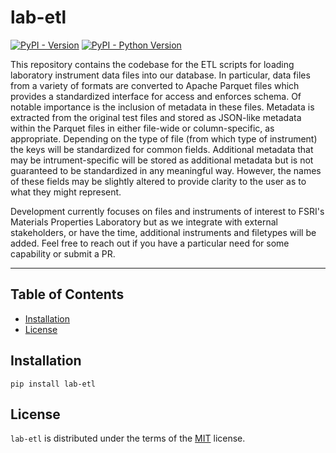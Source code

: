 # lab-etl

[![PyPI - Version](https://img.shields.io/pypi/v/lab-etl.svg)](https://pypi.org/project/lab-etl)
[![PyPI - Python Version](https://img.shields.io/pypi/pyversions/lab-etl.svg)](https://pypi.org/project/lab-etl)

This repository contains the codebase for the ETL scripts for loading laboratory instrument data files into our database. In particular, data files from a variety of formats are converted to Apache Parquet files which provides a standardized interface for access and enforces schema. Of notable importance is the inclusion of metadata in these files. Metadata is extracted from the original test files and stored as JSON-like metadata within the Parquet files in either file-wide or column-specific, as appropriate. Depending on the type of file (from which type of instrument) the keys will be standardized for common fields. Additional metadata that may be intrument-specific will be stored as additional metadata but is not guaranteed to be standardized in any meaningful way. However, the names of these fields may be slightly altered to provide clarity to the user as to what they might represent.

Development currently focuses on files and instruments of interest to FSRI's Materials Properties Laboratory but as we integrate with external stakeholders, or have the time, additional instruments and filetypes will be added. Feel free to reach out if you have a particular need for some capability or submit a PR.

---

## Table of Contents

- [Installation](#installation)
- [License](#license)

## Installation

```console
pip install lab-etl
```

## License

`lab-etl` is distributed under the terms of the [MIT](https://spdx.org/licenses/MIT.html) license.
